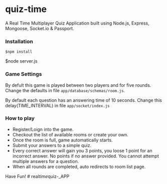 # quiz-time

A Real Time Multiplayer Quiz Application built using Node.js, Express, Mongoose, Socket.io &amp; Passport.

### Installation

	$npm install
 $node server.js

### Game Settings

By defult this game is played between two players and for five rounds.
Change the defaults in file `app/database/schemas/room.js`.

By default each question has an answering time of 10 seconds.
Change this delay(TIME_INTERVAL) in file  `app/socket/index.js`

### How to play

- Register/Loign into the game.
- Checkout the list of available rooms or create your own.
- Once the room is full, game automatically starts.
- Submit your answers to a simple quiz.
- Every correct answer will gain you 3 points, you loose 1 point for an incorrect answer. No points if no answer provided. You cannot attempt multiple answers for a question.
- When all rounds are completed, auto redirects to room list page.

Have Fun!
#   r e a l _ t i m e _ q u i z - _ A P P  
 